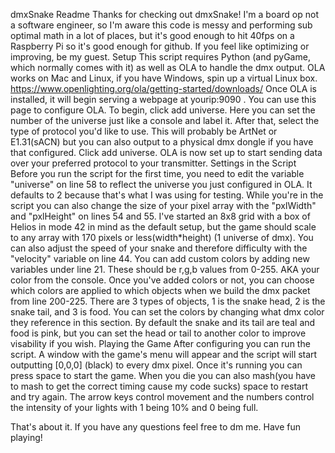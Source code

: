 <bold>dmxSnake Readme</bold>
Thanks for checking out dmxSnake! I'm a board op not a software engineer, so I'm aware this code is messy and performing sub optimal math in a lot of places, but it's good enough to hit 40fps on a Raspberry Pi so it's good enough for github. If you feel like optimizing or improving, be my guest.
<bold>Setup</bold>
This script requires Python (and pyGame, which normally comes with it) as well as OLA to handle the dmx output. OLA works on Mac and Linux, if you have Windows, spin up a virtual Linux box.
https://www.openlighting.org/ola/getting-started/downloads/
Once OLA is installed, it will begin serving a webpage at yourip:9090 . You can use this page to configure OLA. To begin, click add universe. Here you can set the number of the universe just like a console and label it. After that, select the type of protocol you'd like to use. This will probably be ArtNet or E1.31(sACN) but you can also output to a physical dmx dongle if you have that configured. Click add universe.
OLA is now set up to start sending data over your preferred protocol to your transmitter.
<bold>Settings in the Script</bold>
Before you run the script for the first time, you need to edit the variable "universe" on line 58 to reflect the universe you just configured in OLA. It defaults to 2 because that's what I was using for testing.
While you're in the script you can also change the size of your pixel array with the "pxlWidth" and "pxlHeight" on lines 54 and 55. I've started an 8x8 grid with a box of Helios in mode 42 in mind as the default setup, but the game should scale to any array with 170 pixels or less(width*height) (1 universe of dmx).
You can also adjust the speed of your snake and therefore difficulty with the "velocity" variable on line 44.
You can add custom colors by adding new variables under line 21. These should be r,g,b values from 0-255. AKA your color from the console.
Once you've added colors or not, you can choose which colors are applied to which objects when we build the dmx packet from line 200-225. There are 3 types of objects, 1 is the snake head, 2 is the snake tail, and 3 is food. You can set the colors by changing what dmx color they reference in this section. By default the snake and its tail are teal and food is pink, but you can set the head or tail to another color to improve visability if you wish.
<bold>Playing the Game</bold>
After configuring you can run the script. A window with the game's menu will appear and the script will start outputting [0,0,0] (black) to every dmx pixel. Once it's running you can press space to start the game. When you die you can also mash(you have to mash to get the correct timing cause my code sucks) space to restart and try again.
The arrow keys control movement and the numbers control the intensity of your lights with 1 being 10% and 0 being full.

That's about it. If you have any questions feel free to dm me. Have fun playing! 
